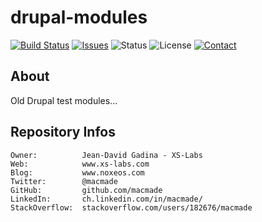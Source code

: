drupal-modules
==============

[![Build Status](https://img.shields.io/travis/macmade/drupal-modules.svg?branch=master&style=flat)](https://travis-ci.org/macmade/drupal-modules)
[![Issues](http://img.shields.io/github/issues/macmade/drupal-modules.svg?style=flat)](https://github.com/macmade/drupal-modules/issues)
![Status](https://img.shields.io/badge/status-active-brightgreen.svg?style=flat)
![License](https://img.shields.io/badge/license-none-lightgray.svg?style=flat)
[![Contact](https://img.shields.io/badge/contact-@macmade-blue.svg?style=flat)](https://twitter.com/macmade)

About
-----

Old Drupal test modules...

Repository Infos
----------------

    Owner:			Jean-David Gadina - XS-Labs
    Web:			www.xs-labs.com
    Blog:			www.noxeos.com
    Twitter:		@macmade
    GitHub:			github.com/macmade
    LinkedIn:		ch.linkedin.com/in/macmade/
    StackOverflow:	stackoverflow.com/users/182676/macmade

